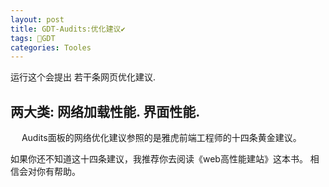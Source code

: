 ```yaml
---
layout: post
title: GDT-Audits:优化建议✔︎
tags: 💯GDT
categories: Tooles
---
```


运行这个会提出 若干条网页优化建议.


## 两大类: 网络加载性能. 界面性能.

　
Audits面板的网络优化建议参照的是雅虎前端工程师的十四条黄金建议。




如果你还不知道这十四条建议，我推荐你去阅读《web高性能建站》这本书。
相信会对你有帮助。